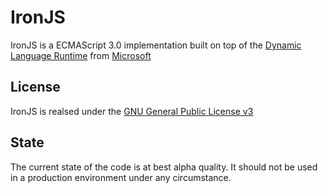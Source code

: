 # IronJS

IronJS is a ECMAScript 3.0 implementation built on top of the [Dynamic Language Runtime](http://dlr.codeplex.com/) from [Microsoft](http://www.microsoft.com/)

## License

IronJS is realsed under the [GNU General Public License v3](http://www.gnu.org/licenses/gpl-3.0.html)

## State

The current state of the code is at best alpha quality. It should not be used in a production environment under any circumstance.